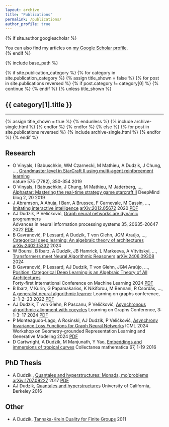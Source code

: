 ```yaml
---
layout: archive
title: "Publications"
permalink: /publications/
author_profile: true
---
```


{% if site.author.googlescholar %}
  <div class="wordwrap">You can also find my articles on <a href="{{site.author.googlescholar}}">my Google Scholar profile</a>.</div>
{% endif %}

{% include base_path %}

<!-- New style rendering if publication categories are defined -->
{% if site.publication_category %}
  {% for category in site.publication_category  %}
    {% assign title_shown = false %}
    {% for post in site.publications reversed %}
      {% if post.category != category[0] %}
        {% continue %}
      {% endif %}
      {% unless title_shown %}
        <h2>{{ category[1].title }}</h2><hr />
        {% assign title_shown = true %}
      {% endunless %}
      {% include archive-single.html %}
    {% endfor %}
  {% endfor %}
{% else %}
  {% for post in site.publications reversed %}
    {% include archive-single.html %}
  {% endfor %}
{% endif %}

## Research

- O Vinyals, I Babuschkin, WM Czarnecki, M Mathieu, A Dudzik, J Chung, ..., [Grandmaster level in StarCraft II using multi-agent reinforcement learning](https://www.nature.com/articles/s41586-019-1724-z)\
nature 575 (7782), 350-354
	2019
- O Vinyals, I Babuschkin, J Chung, M Mathieu, M Jaderberg, ..., [Alphastar: Mastering the real-time strategy game starcraft II](https://deepmind.google/discover/blog/alphastar-mastering-the-real-time-strategy-game-starcraft-ii/) DeepMind blog 2, 20 2019
- J Abramson, A Ahuja, I Barr, A Brussee, F Carnevale, M Cassin, ..., [Imitating interactive intelligence](https://arxiv.org/abs/2012.05672) [arXiv:2012.05672](https://arxiv.org/abs/2012.05672) 2020 [PDF](https://arxiv.org/pdf/2012.05672)
- AJ Dudzik, P Veličković, [Graph neural networks are dynamic programmers](https://scholar.google.com/citations?view_op=view_citation&hl=en&user=DdFjaEEAAAAJ&citation_for_view=DdFjaEEAAAAJ:9yKSN-GCB0IC)\
Advances in neural information processing systems 35, 20635-20647 2022 [PDF](https://proceedings.neurips.cc/paper_files/paper/2022/file/8248b1ded388fcdbbd121bcdfea3068c-Paper-Conference.pdf)
- B Gavranović, P Lessard, A Dudzik, T von Glehn, JGM Araújo, ..., [Categorical deep learning: An algebraic theory of architectures](https://arxiv.org/abs/2402.15332) [arXiv:2402.15332](https://arxiv.org/abs/2402.15332)
	2024
- W Bounsi, B Ibarz, A Dudzik, JB Hamrick, L Markeeva, A Vitvitskyi, ..., [Transformers meet Neural Algorithmic Reasoners](https://arxiv.org/abs/2406.09308) [arXiv:2406.09308](https://arxiv.org/abs/2406.09308)
	2024
- B Gavranović, P Lessard, AJ Dudzik, T von Glehn, JGM Araújo, ..., [Position: Categorical Deep Learning is an Algebraic Theory of All Architectures](https://openreview.net/forum?id=EIcxV7T0Sy)\
Forty-first International Conference on Machine Learning 2024 [PDF](https://openreview.net/pdf?id=EIcxV7T0Sy)
- B Ibarz, V Kurin, G Papamakarios, K Nikiforou, M Bennani, R Csordás, ..., [A generalist neural algorithmic learner](https://proceedings.mlr.press/v198/ibarz22a.html)
Learning on graphs conference, 2: 1-2: 23 2022 [PDF](https://proceedings.mlr.press/v198/ibarz22a/ibarz22a.pdf)
- AJ Dudzik, T von Glehn, R Pascanu, P Veličković, [Asynchronous algorithmic alignment with cocycles](https://proceedings.mlr.press/v231/dudzik24a.html)
Learning on Graphs Conference, 3: 1-3: 17 2024 [PDF](https://proceedings.mlr.press/v231/dudzik24a/dudzik24a.pdf)
- P Monteagudo-Lago, A Rosinski, AJ Dudzik, P Veličković, [Asynchrony Invariance Loss Functions for Graph Neural Networks](https://openreview.net/forum?id=eeEMjpO2Kv)
ICML 2024 Workshop on Geometry-grounded Representation Learning and Generative Modeling
2024 [PDF](https://openreview.net/pdf?id=eeEMjpO2Kv)
- D Cartwright, A Dudzik, M Manjunath, Y Yao, [Embeddings and immersions of tropical curves](https://link.springer.com/article/10.1007/s13348-015-0149-8)
Collectanea mathematica 67, 1-19
	2016
## PhD Thesis

- A Dudzik , [Quantales and hyperstructures: Monads, mo'problems](https://arxiv.org/abs/1707.09227)
[arXiv:1707.09227](https://arxiv.org/abs/1707.09227) 2017 [PDF](https://arxiv.org/pdf/1707.09227)
- AJ Dudzik, [Quantales and hyperstructures](https://scholar.google.com/citations?view_op=view_citation&hl=en&user=DdFjaEEAAAAJ&citation_for_view=DdFjaEEAAAAJ:UeHWp8X0CEIC)
University of California, Berkeley
	2016

## Other

- A Dudzik, [Tannaka-Krein Duality for Finite Groups]() 
2011


